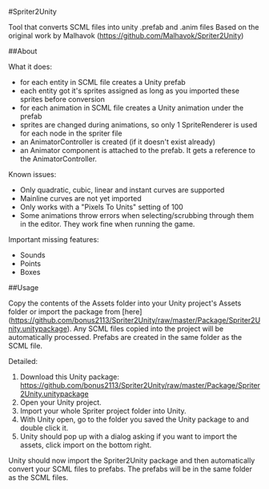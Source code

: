 #Spriter2Unity

Tool that converts SCML files into unity .prefab and .anim files
Based on the original work by Malhavok (https://github.com/Malhavok/Spriter2Unity)

##About

What it does:
  * for each entity in SCML file creates a Unity prefab
  * each entity got it's sprites assigned as long as you imported these sprites before conversion
  * for each animation in SCML file creates a Unity animation under the prefab
  * sprites are changed during animations, so only 1 SpriteRenderer is used for each node in the spriter file
  * an AnimatorController is created (if it doesn't exist already)
  * an Animator component is attached to the prefab. It gets a reference to the AnimatorController.

Known issues:
  * Only quadratic, cubic, linear and instant curves are supported
  * Mainline curves are not yet imported
  * Only works with a "Pixels To Units" setting of 100 
  * Some animations throw errors when selecting/scrubbing through them in the editor. They work fine when running the game.
  
Important missing features:
  * Sounds
  * Points
  * Boxes

##Usage

Copy the contents of the Assets folder into your Unity project's Assets folder or import the package from [here] (https://github.com/bonus2113/Spriter2Unity/raw/master/Package/Spriter2Unity.unitypackage).
Any SCML files copied into the project will be automatically processed. Prefabs are created in the same folder as the SCML file.


Detailed:
  1. Download this Unity package: https://github.com/bonus2113/Spriter2Unity/raw/master/Package/Spriter2Unity.unitypackage
  2. Open your Unity project.
  3. Import your whole Spriter project folder into Unity.
  4. With Unity open, go to the folder you saved the Unity package to and double click it.
  5. Unity should pop up with a dialog asking if you want to import the assets, click import on the bottom right.

Unity should now import the Spriter2Unity package and then automatically convert your SCML files to prefabs. The prefabs will be in the same folder as the SCML files.
